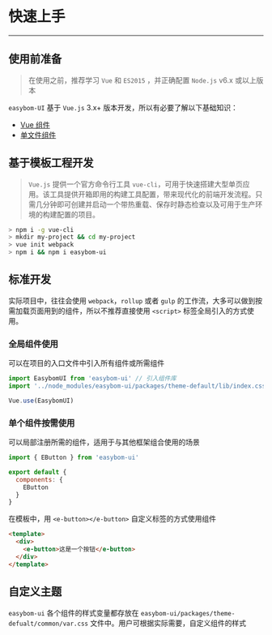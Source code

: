 
# 快速上手

----

## 使用前准备

> 在使用之前，推荐学习 `Vue` 和 `ES2015` ，并正确配置 `Node.js` v6.x 或以上版本

`easybom-UI` 基于 `Vue.js` 3.x+ 版本开发，所以有必要了解以下基础知识：
- [Vue 组件](https://cn.vuejs.org/v2/guide/components.html)
- [单文件组件](https://cn.vuejs.org/v2/guide/single-file-components.html)

## 基于模板工程开发

> `Vue.js` 提供一个官方命令行工具 `vue-cli`，可用于快速搭建大型单页应用。该工具提供开箱即用的构建工具配置，带来现代化的前端开发流程。只需几分钟即可创建并启动一个带热重载、保存时静态检查以及可用于生产环境的构建配置的项目。

```bash
> npm i -g vue-cli
> mkdir my-project && cd my-project
> vue init webpack
> npm i && npm i easybom-ui
```

## 标准开发

实际项目中，往往会使用 `webpack`，`rollup` 或者 `gulp` 的工作流，大多可以做到按需加载页面用到的组件，所以不推荐直接使用 `<script>` 标签全局引入的方式使用。

### 全局组件使用

可以在项目的入口文件中引入所有组件或所需组件

```js
import EasybomUI from 'easybom-ui' // 引入组件库
import '../node_modules/easybom-ui/packages/theme-default/lib/index.css' // 引入样式库

Vue.use(EasybomUI)
```

### 单个组件按需使用

可以局部注册所需的组件，适用于与其他框架组合使用的场景

```js
import { EButton } from 'easybom-ui'

export default {
  components: {
    EButton
  }
}
```

在模板中，用 `<e-button></e-button>` 自定义标签的方式使用组件

```html
<template>
  <div>
    <e-button>这是一个按钮</e-button>
  </div>
</template>
```

## 自定义主题

`easybom-ui` 各个组件的样式变量都存放在 `easybom-ui/packages/theme-defualt/common/var.css` 文件中。用户可根据实际需要，自定义组件的样式
